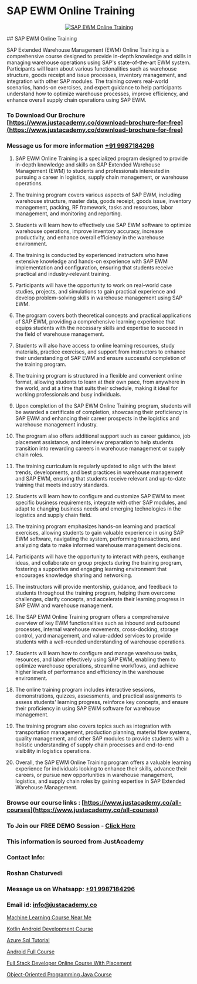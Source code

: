 # SAP EWM Online Training

<p align="center">
  <a href="https://justacademy.co/course-detail/sap-abap-on-hana-training">
    <img src="https://justacademy.co/storage2/course_image/1708336814_course_image.png" alt="SAP EWM Online Training">
  </a>
</p>
## SAP EWM Online Training

SAP Extended Warehouse Management (EWM) Online Training is a comprehensive course designed to provide in-depth knowledge and skills in managing warehouse operations using SAP's state-of-the-art EWM system. Participants will learn about various functionalities such as warehouse structure, goods receipt and issue processes, inventory management, and integration with other SAP modules. The training covers real-world scenarios, hands-on exercises, and expert guidance to help participants understand how to optimize warehouse processes, improve efficiency, and enhance overall supply chain operations using SAP EWM.
### To Download Our Brochure [https://www.justacademy.co/download-brochure-for-free](https://www.justacademy.co/download-brochure-for-free)
### Message us for more information [+91 9987184296](https://api.whatsapp.com/send?phone=919987184296)
1) SAP EWM Online Training is a specialized program designed to provide in-depth knowledge and skills on SAP Extended Warehouse Management (EWM) to students and professionals interested in pursuing a career in logistics, supply chain management, or warehouse operations.

2) The training program covers various aspects of SAP EWM, including warehouse structure, master data, goods receipt, goods issue, inventory management, packing, RF framework, tasks and resources, labor management, and monitoring and reporting.

3) Students will learn how to effectively use SAP EWM software to optimize warehouse operations, improve inventory accuracy, increase productivity, and enhance overall efficiency in the warehouse environment.

4) The training is conducted by experienced instructors who have extensive knowledge and hands-on experience with SAP EWM implementation and configuration, ensuring that students receive practical and industry-relevant training.

5) Participants will have the opportunity to work on real-world case studies, projects, and simulations to gain practical experience and develop problem-solving skills in warehouse management using SAP EWM.

6) The program covers both theoretical concepts and practical applications of SAP EWM, providing a comprehensive learning experience that equips students with the necessary skills and expertise to succeed in the field of warehouse management.

7) Students will also have access to online learning resources, study materials, practice exercises, and support from instructors to enhance their understanding of SAP EWM and ensure successful completion of the training program.

8) The training program is structured in a flexible and convenient online format, allowing students to learn at their own pace, from anywhere in the world, and at a time that suits their schedule, making it ideal for working professionals and busy individuals.

9) Upon completion of the SAP EWM Online Training program, students will be awarded a certificate of completion, showcasing their proficiency in SAP EWM and enhancing their career prospects in the logistics and warehouse management industry.

10) The program also offers additional support such as career guidance, job placement assistance, and interview preparation to help students transition into rewarding careers in warehouse management or supply chain roles.

11) The training curriculum is regularly updated to align with the latest trends, developments, and best practices in warehouse management and SAP EWM, ensuring that students receive relevant and up-to-date training that meets industry standards.

12) Students will learn how to configure and customize SAP EWM to meet specific business requirements, integrate with other SAP modules, and adapt to changing business needs and emerging technologies in the logistics and supply chain field.

13) The training program emphasizes hands-on learning and practical exercises, allowing students to gain valuable experience in using SAP EWM software, navigating the system, performing transactions, and analyzing data to make informed warehouse management decisions.

14) Participants will have the opportunity to interact with peers, exchange ideas, and collaborate on group projects during the training program, fostering a supportive and engaging learning environment that encourages knowledge sharing and networking.

15) The instructors will provide mentorship, guidance, and feedback to students throughout the training program, helping them overcome challenges, clarify concepts, and accelerate their learning progress in SAP EWM and warehouse management.

16) The SAP EWM Online Training program offers a comprehensive overview of key EWM functionalities such as inbound and outbound processes, internal warehouse movements, cross-docking, storage control, yard management, and value-added services to provide students with a well-rounded understanding of warehouse operations.

17) Students will learn how to configure and manage warehouse tasks, resources, and labor effectively using SAP EWM, enabling them to optimize warehouse operations, streamline workflows, and achieve higher levels of performance and efficiency in the warehouse environment.

18) The online training program includes interactive sessions, demonstrations, quizzes, assessments, and practical assignments to assess students' learning progress, reinforce key concepts, and ensure their proficiency in using SAP EWM software for warehouse management.

19) The training program also covers topics such as integration with transportation management, production planning, material flow systems, quality management, and other SAP modules to provide students with a holistic understanding of supply chain processes and end-to-end visibility in logistics operations.

20) Overall, the SAP EWM Online Training program offers a valuable learning experience for individuals looking to enhance their skills, advance their careers, or pursue new opportunities in warehouse management, logistics, and supply chain roles by gaining expertise in SAP Extended Warehouse Management.

### Browse our course links : [https://www.justacademy.co/all-courses](https://www.justacademy.co/all-courses) 
### To Join our FREE DEMO Session - [Click Here](https://www.justacademy.co/register-for-course-demo)


### This information is sourced from JustAcademy
### Contact Info:
### Roshan Chaturvedi
### Message us on Whatsapp: [+91 9987184296](https://api.whatsapp.com/send?phone=919987184296)
### Email id: [info@justacademy.co](mailto:info@justacademy.co)
                
[Machine Learning Course Near Me](https://www.linkedin.com/pulse/machine-learning-course-near-me-software-training-mountain-view-7iqme?trackingId=E9N7FKDJA6adJbuZAcMIeQ%3D%3D&lipi=urn%3Ali%3Apage%3Ad_flagship3_company_admin%3BbQ9qZFjkRLyS67kyvPtamg%3D%3D)

[Kotlin Android Development Course](https://www.linkedin.com/pulse/kotlin-android-development-course-justacademy-flifc/)

[Azure Sql Tutorial](https://medium.com/@ranepooja/azure-sql-tutorial-d99ca0787ebc)

[Android Full Course](https://medium.com/@kumarishimmi99/android-full-course-465402dbf9da)

[Full Stack Developer Online Course With Placement](https://justacademyin.github.io/justacademy/full-stack-developer-online-course-with-placement)

[Object-Oriented Programming Java Course](https://justacademyin.github.io/justacademy/object-oriented-programming-java-course)

